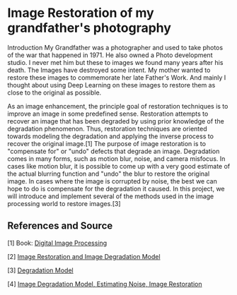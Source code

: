 # Image Restoration of my grandfather's photography

Introduction
My Grandfather was a photographer and used to take photos of the war that happened in 1971. He also owned a Photo development studio. I never met him but these to images we found many years after his death. The Images have destroyed some intent. My mother wanted to restore these images to commemorate her late Father's Work. And mainly I thought about using Deep Learning on these images to restore them as close to the original as possible.

As an image enhancement, the principle goal of restoration techniques is to improve an image in some predefined sense. Restoration attempts to recover an image that has been degraded by using prior knowledge of the degradation phenomenon. Thus, restoration techniques are oriented towards modeling the degradation and applying the inverse process to recover the original image.[1] 
The purpose of image restoration is to "compensate for" or "undo" defects that degrade an image. Degradation comes in many forms, such as motion blur, noise, and camera misfocus. In cases like motion blur, it is possible to come up with a very good estimate of the actual blurring function and "undo" the blur to restore the original image. In cases where the image is corrupted by noise, the best we can hope to do is compensate for the degradation it caused. In this project, we will introduce and implement several of the methods used in the image processing world to restore images.[3]

## References and Source

[1] Book: [Digital Image Processing](https://sde.uoc.ac.in/sites/default/files/sde_videos/Digital%20Image%20Processing%203rd%20ed.%20-%20R.%20Gonzalez,%20R.%20Woods-ilovepdf-compressed.pdf)

[2] [Image Restoration and Image Degradation Model](https://buzztech.in/image-restoration-and-image-degradation-model/)

[3] [Degradation Model](https://www.owlnet.rice.edu/~elec539/Projects99/BACH/proj2/intro.html?fbclid=IwAR3Fy91fRrcSFQTvAWXfrl5bfyreq3GC_nIoqG4IMUVK67FZuaiGXvrUsb4)

[4] [Image Degradation Model, Estimating Noise, Image Restoration](https://visionlab.uncc.edu/courses/13-ecgr41035103-applied-computer-graphics/40-week-11-image-degradation-model-estimating-noise-image-restoration)

